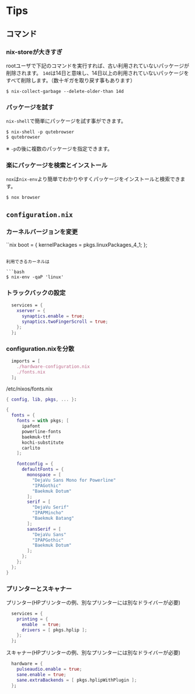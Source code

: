 # Tips

## コマンド

### nix-storeが大きすぎ

rootユーザで下記のコマンドを実行すれば、古い利用されていないパッケージが削除されます。
`14d`は14日と意味し、14日以上の利用されていないパッケージをすべて削除します。（数十ギガを取り戻す事もあります）

```$
$ nix-collect-garbage --delete-older-than 14d
```

### パッケージを試す

`nix-shell`で簡単にパッケージを試す事ができます。

```shell
$ nix-shell -p qutebrowser
$ qutebrowser
```

※ `-p`の後に複数のパッケージを指定できます。

### 楽にパッケージを検索とインストール

`nox`は`nix-env`より簡単でわかりやすくパッケージをインストールと検索できます。

```
$ nox browser
```

## `configuration.nix`

### カーネルバージョンを変更

  ``nix
  boot = {
    kernelPackages = pkgs.linuxPackages_4_1;
  };
```

利用できるカーネルは

```bash
$ nix-env -qaP 'linux'
```

### トラックバックの設定

```nix
  services = {
    xserver = {
      synaptics.enable = true;
      synaptics.twoFingerScroll = true;
    };
  };
```

### configuration.nixを分散


```nix
  imports = [ 
    ./hardware-configuration.nix
    ./fonts.nix
  ];
```

/etc/nixos/fonts.nix


```nix
{ config, lib, pkgs, ... }:

{
  fonts = {
    fonts = with pkgs; [ 
      ipafont
      powerline-fonts
      baekmuk-ttf
      kochi-substitute
      carlito
    ];

    fontconfig = { 
      defaultFonts = {
        monospace = [ 
          "DejaVu Sans Mono for Powerline"
          "IPAGothic"
          "Baekmuk Dotum"
        ];
        serif = [ 
          "DejaVu Serif"
          "IPAPMincho"
          "Baekmuk Batang"
        ];
        sansSerif = [
          "DejaVu Sans"
          "IPAPGothic"
          "Baekmuk Dotum"
        ];
      };
    };
  };
}
```

### プリンターとスキャナー

プリンター(HPプリンターの例、別なプリンターには別なドライバーが必要)

```nix
  services = {
    printing = {
      enable  = true;
      drivers = [ pkgs.hplip ];
    };
  };
```

スキャナー(HPプリンターの例、別なプリンターには別なドライバーが必要)

```nix
  hardware = {
    pulseaudio.enable = true;
    sane.enable = true;
    sane.extraBackends = [ pkgs.hplipWithPlugin ];
  };
```





